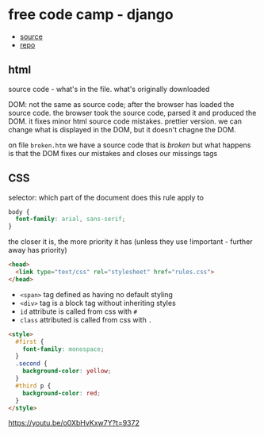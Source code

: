 # free code camp - django

- [source](https://www.youtube.com/watch?v=o0XbHvKxw7Y&t=6540s)
- [repo](https://github.com/csev/dj4e-samples/)

## html

source code - what's in the file. what's originally downloaded

DOM: not the same as source code; after the browser has loaded the source code. the browser took the source code, parsed it and produced the DOM. it fixes minor html source code mistakes. prettier version. we can change what is displayed in the DOM, but it doesn't chagne the DOM.

on file `broken.htm` we have a source code that is _broken_ but what happens is that the DOM fixes our mistakes and closes our missings tags

## CSS

selector: which part of the document does this rule apply to

```css
body {
  font-family: arial, sans-serif;
}
```

the closer it is, the more priority it has (unless they use !important - further away has priority)

```html
<head>
  <link type="text/css" rel="stylesheet" href="rules.css">
</head>
```

- `<span>` tag defined as having no default styling
- `<div>` tag is a block tag without inheriting styles
- `id` attribute is called from css with `#`
- `class` attributed is called from css with `.`

```html
<style>
  #first {
    font-family: monospace;
  }
  .second {
    background-color: yellow;
  }
  #third p {
    background-color: red;
  }
</style>
```

<https://youtu.be/o0XbHvKxw7Y?t=9372>






